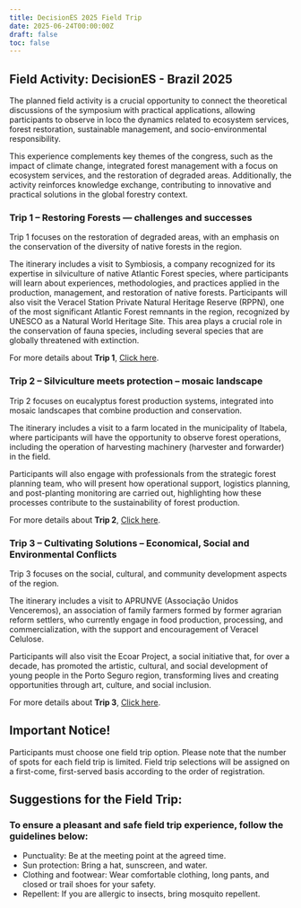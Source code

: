 ```yaml
---
title: DecisionES 2025 Field Trip
date: 2025-06-24T00:00:00Z
draft: false
toc: false
---
```


## Field Activity: DecisionES - Brazil 2025

The planned field activity is a crucial opportunity to connect the theoretical discussions of the symposium with practical applications, allowing participants to observe in loco the dynamics related to ecosystem services, forest restoration, sustainable management, and socio-environmental responsibility.

This experience complements key themes of the congress, such as the impact of climate change, integrated forest management with a focus on ecosystem services, and the restoration of degraded areas. Additionally, the activity reinforces knowledge exchange, contributing to innovative and practical solutions in the global forestry context.

### Trip 1 – Restoring Forests — challenges and successes

Trip 1 focuses on the restoration of degraded areas, with an emphasis on the conservation of the diversity of native forests in the region.

The itinerary includes a visit to Symbiosis, a company recognized for its expertise in silviculture of native Atlantic Forest species, where participants will learn about experiences, methodologies, and practices applied in the production, management, and restoration of native forests.
Participants will also visit the Veracel Station Private Natural Heritage Reserve (RPPN), one of the most significant Atlantic Forest remnants in the region, recognized by UNESCO as a Natural World Heritage Site. This area plays a crucial role in the conservation of fauna species, including several species that are globally threatened with extinction.

For more details about **Trip 1**, [Click here](/en/trip1/).


### Trip 2 – Silviculture meets protection – mosaic landscape

Trip 2 focuses on eucalyptus forest production systems, integrated into mosaic landscapes that combine production and conservation.

The itinerary includes a visit to a farm located in the municipality of Itabela, where participants will have the opportunity to observe forest operations, including the operation of harvesting machinery (harvester and forwarder) in the field.

Participants will also engage with professionals from the strategic forest planning team, who will present how operational support, logistics planning, and post-planting monitoring are carried out, highlighting how these processes contribute to the sustainability of forest production.

For more details about **Trip 2**, [Click here](/en/trip2/).

### Trip 3 – Cultivating Solutions –  Economical, Social and Environmental Conflicts

Trip 3 focuses on the social, cultural, and community development aspects of the region.

The itinerary includes a visit to APRUNVE (Associação Unidos Venceremos), an association of family farmers formed by former agrarian reform settlers, who currently engage in food production, processing, and commercialization, with the support and encouragement of Veracel Celulose.

Participants will also visit the Ecoar Project, a social initiative that, for over a decade, has promoted the artistic, cultural, and social development of young people in the Porto Seguro region, transforming lives and creating opportunities through art, culture, and social inclusion.

For more details about **Trip 3**, [Click here](/en/trip3/).

## Important Notice!
Participants must choose one field trip option. Please note that the number of spots for each field trip is limited.
Field trip selections will be assigned on a first-come, first-served basis according to the order of registration.

## Suggestions for the Field Trip: 

### To ensure a pleasant and safe field trip experience, follow the guidelines below:

- Punctuality: Be at the meeting point at the agreed time.
- Sun protection: Bring a hat, sunscreen, and water.
- Clothing and footwear: Wear comfortable clothing, long pants, and closed or trail shoes for your safety.
- Repellent: If you are allergic to insects, bring mosquito repellent.

